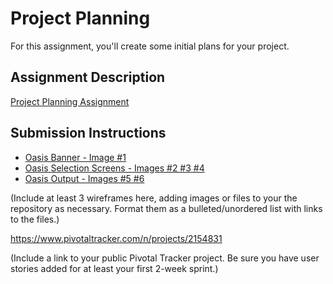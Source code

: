 # Project Planning
For this assignment, you'll create some initial plans for your project.

## Assignment Description
[Project Planning Assignment](https://education.launchcode.org/liftoff/assignments/planning/)

## Submission Instructions
<ul>
  <li><a href= "http://github.com/GitMeOutaHere/liftoff-assignments/P3-Project_Planning/OASIS wireframe.pdf">Oasis Banner - Image #1</a></li>
  <li><a href= "OASIS wireframe.pdf">Oasis Selection Screens - Images #2 #3 #4</a></li>
  <li><a href= "liftoff-assignments/P3-Project_Planning/OASIS wireframe.pdf">Oasis Output - Images #5 #6</a></li>
</ul>

(Include at least 3 wireframes here, adding images or files to your the repository as necessary. Format them as a bulleted/unordered list with links to the files.)

https://www.pivotaltracker.com/n/projects/2154831

(Include a link to your public Pivotal Tracker project. Be sure you have user stories added for at least your first 2-week sprint.)
